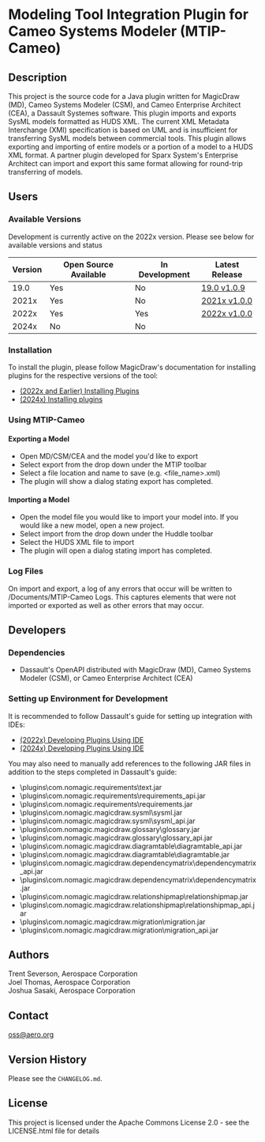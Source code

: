 # Modeling Tool Integration Plugin for Cameo Systems Modeler (MTIP-Cameo)

## Description

This project is the source code for a Java plugin written for MagicDraw (MD), Cameo Systems Modeler (CSM), and Cameo Enterprise Architect (CEA), a Dassault Systemes software. This plugin imports and exports SysML models formatted as HUDS XML. The current XML Metadata Interchange (XMI) specification is based on UML and is insufficient for transferring SysML models between commercial tools. This plugin allows exporting and importing of entire models or a portion of a model to a HUDS XML format. A partner plugin developed for Sparx System's Enterprise Architect can import and export this same format allowing for round-trip transferring of models.

## Users

### Available Versions

Development is currently active on the 2022x version. Please see below for available versions and status

| Version | Open Source Available | In Development | Latest Release |
| -------- | ------- | -------- | -------- |
| 19.0 | Yes | No | [19.0 v1.0.9](https://github.com/Open-MBEE/mtip-cameo/releases/tag/v1.0.9)|
| 2021x | Yes | No | [2021x v1.0.0]()|
| 2022x | Yes | Yes | [2022x v1.0.0]()|
| 2024x | No | No | |

### Installation
 
To install the plugin, please follow MagicDraw's documentation for installing plugins for the respective versions of the tool: 
* [(2022x and Earlier) Installing Plugins](https://docs.nomagic.com/spaces/IL2022xR2/pages/127979398/Installing+plugins)
* [(2024x) Installing plugins](https://docs.nomagic.com/spaces/IL2024x/pages/136726193/Installing+plugins)

### Using MTIP-Cameo

#### Exporting a Model

* Open MD/CSM/CEA and the model you'd like to export
* Select export from the drop down under the MTIP toolbar
* Select a file location and name to save (e.g. <directory>\<file_name>.xml)
* The plugin will show a dialog stating export has completed.

#### Importing a Model

* Open the model file you would like to import your model into. If you would like a new model, open a new project.
* Select import from the drop down under the Huddle toolbar
* Select the HUDS XML file to import
* The plugin will open a dialog stating import has completed.

### Log Files

On import and export, a log of any errors that occur will be written to /Documents/MTIP-Cameo Logs. This captures elements that were not imported or exported as well as other errors that may occur.

## Developers

### Dependencies

* Dassault's OpenAPI distributed with MagicDraw (MD), Cameo Systems Modeler (CSM), or Cameo Enterprise Architect (CEA)

### Setting up Environment for Development

It is recommended to follow Dassault's guide for setting up integration with IDEs: 
  * [(2022x) Developing Plugins Using IDE](https://docs.nomagic.com/spaces/MD2022xR2/pages/122990701/Developing+plugins+using+IDE)
  * [(2024x) Developing Plugins Using IDE](https://docs.nomagic.com/spaces/MD2024x/pages/136715084/Developing+plugins+using+IDE)

You may also need to manually add references to the following JAR files in addition to the steps completed in Dassault's guide:
* <cameo install path>\plugins\com.nomagic.requirements\text.jar
* <cameo install path>\plugins\com.nomagic.requirements\requirements_api.jar
* <cameo install path>\plugins\com.nomagic.requirements\requirements.jar
* <cameo install path>\plugins\com.nomagic.magicdraw.sysml\sysml.jar
* <cameo install path>\plugins\com.nomagic.magicdraw.sysml\sysml_api.jar
* <cameo install path>\plugins\com.nomagic.magicdraw.glossary\glossary.jar
* <cameo install path>\plugins\com.nomagic.magicdraw.glossary\glossary_api.jar
* <cameo install path>\plugins\com.nomagic.magicdraw.diagramtable\diagramtable_api.jar
* <cameo install path>\plugins\com.nomagic.magicdraw.diagramtable\diagramtable.jar
* <cameo install path>\plugins\com.nomagic.magicdraw.dependencymatrix\dependencymatrix_api.jar
* <cameo install path>\plugins\com.nomagic.magicdraw.dependencymatrix\dependencymatrix.jar
* <cameo install path>\plugins\com.nomagic.magicdraw.relationshipmap\relationshipmap.jar
* <cameo install path>\plugins\com.nomagic.magicdraw.relationshipmap\relationshipmap_api.jar
* <cameo install path>\plugins\com.nomagic.magicdraw.migration\migration.jar
* <cameo install path>\plugins\com.nomagic.magicdraw.migration\migration_api.jar

## Authors

Trent Severson, Aerospace Corporation  
Joel Thomas, Aerospace Corporation  
Joshua Sasaki, Aerospace Corporation

## Contact

oss@aero.org

## Version History

Please see the `CHANGELOG.md`.

## License

This project is licensed under the Apache Commons License 2.0 - see the LICENSE.html file for details
